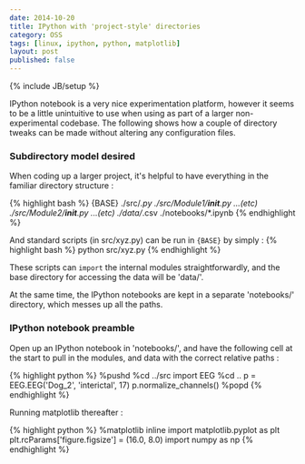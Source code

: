 ```yaml
---
date: 2014-10-20
title: IPython with 'project-style' directories
category: OSS
tags: [linux, ipython, python, matplotlib]
layout: post
published: false
---
```

{% include JB/setup %}

IPython notebook is a very nice experimentation platform, however it seems to be a little unintuitive to use when using as part of a larger non-experimental codebase.  The following shows how a couple of directory tweaks can be made without altering any configuration files.

### Subdirectory model desired

When coding up a larger project, it's helpful to have everything in the familiar directory structure :

{% highlight bash %}
{BASE}
./src/*.py
./src/Module1/__init__.py ...(etc)
./src/Module2/__init__.py ...(etc)
./data/*.csv
./notebooks/*.ipynb
{% endhighlight %}

And standard scripts (in src/xyz.py) can be run in ```{BASE}``` by simply :
{% highlight bash %}
python src/xyz.py
{% endhighlight %}

These scripts can ```import``` the internal modules straightforwardly, and the base directory for accessing the data will be 'data/'.

At the same time, the IPython notebooks are kept in a separate 'notebooks/' directory, which messes up all the paths.


### IPython notebook preamble

Open up an IPython notebook in 'notebooks/', and have the following cell at the start to pull in the modules, and data with the correct relative paths :

{% highlight python %}
%pushd
%cd ../src
import EEG
%cd ..
p = EEG.EEG('Dog_2', 'interictal', 17)
p.normalize_channels()
%popd
{% endhighlight %}

Running matplotlib thereafter :

{% highlight python %}
%matplotlib inline
import matplotlib.pyplot as plt
plt.rcParams['figure.figsize'] = (16.0, 8.0)
import numpy as np
{% endhighlight %}

